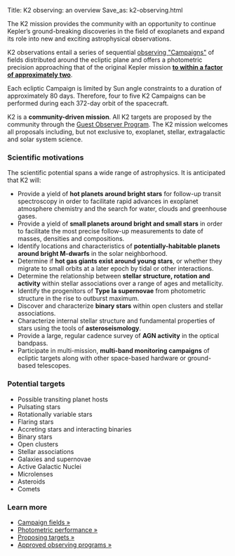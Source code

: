 Title: K2 observing: an overview
Save_as: k2-observing.html

The K2 mission provides the community with an opportunity to continue Kepler’s ground-breaking discoveries in the field of exoplanets and expand its role into new and exciting astrophysical observations.</i></div>

K2 observations entail a series of sequential
<a href="k2-fields.html">observing "Campaigns"</a> 
of fields distributed around the ecliptic plane 
and offers a photometric precision approaching that 
of the original Kepler mission **<a
href="k2-photometric-performance.html">to within a factor of
approximately two</a>**.

Each ecliptic Campaign is limited by Sun angle constraints 
to a duration of approximately 80 days. 
Therefore, four to five K2 Campaigns can be performed 
during each 372-day orbit of the spacecraft.

K2 is a **community-driven mission**.
All K2 targets are proposed by the community through the [Guest Observer Program](k2-proposing-targets.html). The K2 mission welcomes all proposals including, but not exclusive to, exoplanet, stellar, extragalactic and solar system science.

### Scientific motivations

The scientific potential spans a wide range of astrophysics.
It is anticipated that K2 will:

* Provide a yield of **hot planets around bright stars** for follow-up transit 
spectroscopy in order to facilitate rapid advances in exoplanet atmosphere 
chemistry and the search for water, clouds and greenhouse gases.
* Provide a yield of **small planets around bright and small stars**
in order to facilitate the most precise follow-up measurements to date
of masses, densities and compositions.
* Identify locations and characteristics of **potentially-habitable planets
around bright M-dwarfs** in the solar neighborhood.
* Determine if **hot gas giants exist around young stars**,
or whether they migrate to small orbits at a later epoch
by tidal or other interactions.
* Determine the relationship between **stellar structure, rotation and activity** 
within stellar associations over a range of ages and metallicity.
* Identify the progenitors of **Type Ia supernovae**
from photometric structure in the rise to outburst maximum.
* Discover and characterize **binary stars** within open clusters and stellar associations.
* Characterize internal stellar structure and fundamental properties of stars using the tools of **asteroseismology**.
* Provide a large, regular cadence survey of **AGN activity** 
in the optical bandpass.
* Participate in multi-mission, **multi-band monitoring campaigns**
of ecliptic targets along with other space-based hardware or ground-based telescopes.

### Potential targets

<ul>
<li>Possible transiting planet hosts</li>
<li>Pulsating stars</li>
<li>Rotationally variable stars</li>
<li>Flaring stars</li>
<li>Accreting stars and interacting binaries</li>
<li>Binary stars</li>
<li>Open clusters</li>
<li>Stellar associations</li>
<li>Galaxies and supernovae</li>
<li>Active Galactic Nuclei</li>
<li>Microlenses</li>
<li>Asteroids</li>
<li>Comets</li>
</ul>

### Learn more

<ul>
  <li>
    <a href="k2-fields.html">Campaign fields &raquo;</a>
  </li>
  <li>
    <a href="k2-photometric-performance.html">Photometric performance &raquo;</a>
  </li>
  <li>
    <a href="k2-proposing-targets.html">Proposing targets &raquo;</a>
  </li>
  <li>
    <a href="k2-approved-programs.html">Approved observing programs &raquo;</a>
  </li>
</ul>
